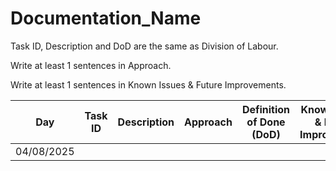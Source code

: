 # Documentation_Name

Task ID, Description and DoD are the same as Division of Labour.

Write at least 1 sentences in Approach.

Write at least 1 sentences in Known Issues & Future Improvements.

| Day        | Task ID | Description | Approach | Definition of Done (DoD) | Known Issues & Future Improvements |
| ---------- | ------- | ----------- | -------- | ------------------------ | ---------------------------------- |
| 04/08/2025 |         |             |          |                          |                                    |

